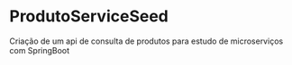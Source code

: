 # ProdutoServiceSeed
Criação de um api de consulta de produtos para estudo de microserviços com SpringBoot
